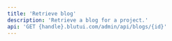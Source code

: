 ```yaml
---
title: 'Retrieve blog'
description: 'Retrieve a blog for a project.'
api: 'GET {handle}.blutui.com/admin/api/blogs/{id}'
---
```

